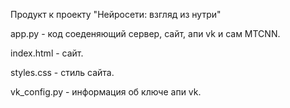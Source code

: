 Продукт к проекту "Нейросети: взгляд из нутри"

app.py - код соеденяющий сервер, сайт, апи vk и сам MTCNN.

index.html - сайт.

styles.css - стиль сайта.

vk_config.py - информация об ключе апи vk.
